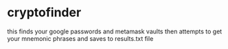 # cryptofinder

this finds your google passwords and metamask vaults
then attempts to get your mnemonic phrases and saves to results.txt file
